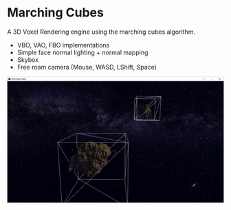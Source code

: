# Marching Cubes
A 3D Voxel Rendering engine using the marching cubes algorithm.
* VBO, VAO, FBO implementations
* Simple face normal lighting + normal mapping
* Skybox
* Free roam camera (Mouse, WASD, LShift, Space)

![Marching Cubes Screenshot 1](https://github.com/ninthworld/MarchingCubes/blob/master/screenshots/screenshot1.png)

